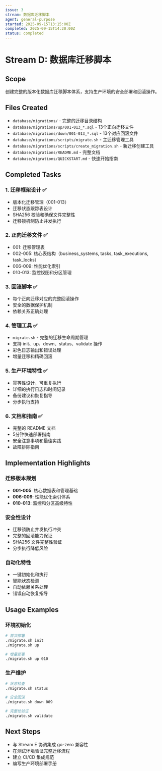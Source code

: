 ```yaml
---
issue: 3
stream: 数据库迁移脚本
agent: general-purpose
started: 2025-09-15T13:15:00Z
completed: 2025-09-15T14:20:00Z
status: completed
---
```


# Stream D: 数据库迁移脚本

## Scope
创建完整的版本化数据库迁移脚本体系，支持生产环境的安全部署和回滚操作。

## Files Created
- `database/migrations/` - 完整的迁移目录结构
- `database/migrations/up/001-013_*.sql` - 13个正向迁移文件
- `database/migrations/down/001-013_*.sql` - 13个对应回滚文件
- `database/migrations/scripts/migrate.sh` - 主迁移管理工具
- `database/migrations/scripts/create_migration.sh` - 新迁移创建工具
- `database/migrations/README.md` - 完整文档
- `database/migrations/QUICKSTART.md` - 快速开始指南

## Completed Tasks

### 1. 迁移框架设计 ✅
- 版本化迁移管理（001-013）
- 迁移状态跟踪表设计
- SHA256 校验和确保文件完整性
- 迁移锁机制防止并发执行

### 2. 正向迁移文件 ✅
- 001: 迁移管理表
- 002-005: 核心表结构（business_systems, tasks, task_executions, task_locks）
- 006-009: 性能优化索引
- 010-013: 监控视图和分区管理

### 3. 回滚脚本 ✅
- 每个正向迁移对应的完整回滚操作
- 安全的数据保护机制
- 依赖关系正确处理

### 4. 管理工具 ✅
- `migrate.sh` - 完整的迁移生命周期管理
- 支持 init、up、down、status、validate 操作
- 彩色日志输出和错误处理
- 增量迁移和精确回滚

### 5. 生产环境特性 ✅
- 幂等性设计，可重复执行
- 详细的执行日志和时间记录
- 备份建议和恢复指导
- 分步执行支持

### 6. 文档和指南 ✅
- 完整的 README 文档
- 5分钟快速部署指南
- 安全注意事项和最佳实践
- 故障排除指南

## Implementation Highlights

### 迁移版本规划
- **001-005**: 核心数据表和管理基础
- **006-009**: 性能优化索引体系
- **010-013**: 监控和分区高级特性

### 安全性设计
- 迁移锁防止并发执行冲突
- 完整的回滚能力保证
- SHA256 文件完整性验证
- 分步执行降低风险

### 自动化特性
- 一键初始化和执行
- 智能状态检测
- 自动依赖关系处理
- 错误自动恢复指导

## Usage Examples

### 环境初始化
```bash
# 首次部署
./migrate.sh init
./migrate.sh up

# 增量部署
./migrate.sh up 010
```

### 生产维护
```bash
# 状态检查
./migrate.sh status

# 安全回滚
./migrate.sh down 009

# 完整性验证
./migrate.sh validate
```

## Next Steps
- 与 Stream E 协调集成 go-zero 兼容性
- 在测试环境验证完整迁移流程
- 建立 CI/CD 集成规范
- 编写生产环境部署手册